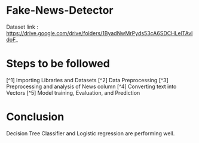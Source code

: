 # Fake-News-Detector
Dataset link : https://drive.google.com/drive/folders/1ByadNwMrPyds53cA6SDCHLelTAvIdoF_

# Steps to be followed
 [^1] Importing Libraries and Datasets
 [^2] Data Preprocessing
 [^3] Preprocessing and analysis of News column
 [^4] Converting text into Vectors
 [^5] Model training, Evaluation, and Prediction

# Conclusion
Decision Tree Classifier and Logistic regression are performing well.

